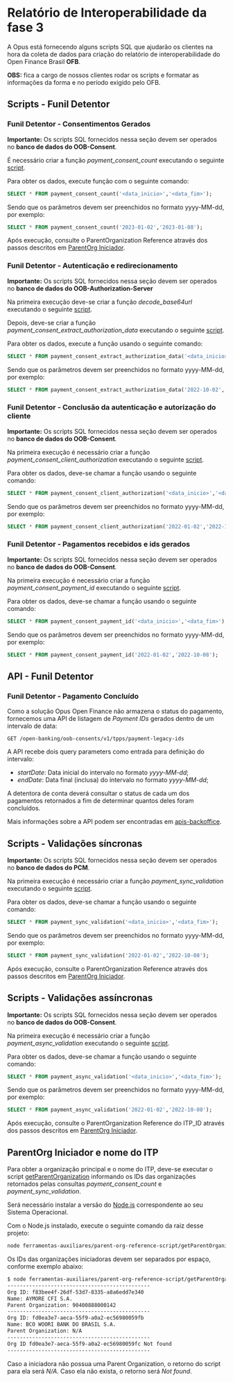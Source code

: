 # Relatório de Interoperabilidade da fase 3

A Opus está fornecendo alguns scripts SQL que ajudarão os clientes na hora da coleta
de dados para criação do relatório de interoperabilidade do
Open Finance Brasil **OFB**.

**OBS:** fica a cargo de nossos clientes
rodar os scripts e formatar as informações da forma e no período exigido pelo OFB.

## Scripts - Funil Detentor

### Funil Detentor - Consentimentos Gerados

**Importante:** Os scripts SQL fornecidos nessa seção devem ser
operados no **banco de dados do OOB-Consent**.

É necessário criar a função *payment_consent_count* executando o seguinte [script](attachments/payment_consent_function_count.sql).

Para obter os dados, execute função com o seguinte comando:

```sql
SELECT * FROM payment_consent_count('<data_inicio>','<data_fim>');
```

Sendo que os parâmetros devem ser preenchidos no formato yyyy-MM-dd, por exemplo:

```sql
SELECT * FROM payment_consent_count('2023-01-02','2023-01-08');
```

Após execução, consulte o ParentOrganization Reference através dos passos
descritos em [ParentOrg Iniciador](#parentorg-iniciador).

### Funil Detentor - Autenticação e redirecionamento

**Importante:** Os scripts SQL fornecidos nessa seção devem ser operados no
**banco de dados do OOB-Authorization-Server**

Na primeira execução deve-se criar a função *decode_base64url* executando o
seguinte [script](attachments/as_function_decode_base64url.sql).

Depois, deve-se criar a função *payment_consent_extract_authorization_data* executando
o seguinte [script](attachments/payment_consent_extract_authorization_data.sql).

Para obter os dados, execute a função usando o seguinte comando:

```sql
SELECT * FROM payment_consent_extract_authorization_data('<data_inicio>','<data_fim>');
```

Sendo que os parâmetros devem ser preenchidos no formato yyyy-MM-dd, por exemplo:

```sql
SELECT * FROM payment_consent_extract_authorization_data('2022-10-02','2022-10-08');
```

### Funil Detentor - Conclusão da autenticação e autorização do cliente

**Importante:** Os scripts SQL fornecidos nessa seção devem ser
operados no **banco de dados do OOB-Consent**.

Na primeira execução é necessário criar a função *payment_consent_client_authorization*
executando o seguinte [script](attachments/payment_consent_client_authorization.sql).

Para obter os dados, deve-se chamar a função usando o seguinte comando:

```sql
SELECT * FROM payment_consent_client_authorization('<data_inicio>','<data_fim>');
```

Sendo que os parâmetros devem ser preenchidos no formato yyyy-MM-dd, por exemplo:

```sql
SELECT * FROM payment_consent_client_authorization('2022-01-02','2022-10-08');
```

### Funil Detentor - Pagamentos recebidos e ids gerados

**Importante:** Os scripts SQL fornecidos nessa seção devem ser
operados no **banco de dados do OOB-Consent**.

Na primeira execução é necessário criar a função *payment_consent_payment_id*
executando o seguinte [script](attachments/payment_consent_payment_id.sql).

Para obter os dados, deve-se chamar a função usando o seguinte comando:

```sql
SELECT * FROM payment_consent_payment_id('<data_inicio>','<data_fim>');
```

Sendo que os parâmetros devem ser preenchidos no formato yyyy-MM-dd, por exemplo:

```sql
SELECT * FROM payment_consent_payment_id('2022-01-02','2022-10-08');
```

## API - Funil Detentor

### Funil Detentor - Pagamento Concluído

Como a solução Opus Open Finance não armazena o status do pagamento, fornecemos uma
API de listagem de *Payment IDs* gerados dentro de um intervalo de data:

```GET /open-banking/oob-consents/v1/tpps/payment-legacy-ids```

A API recebe dois query parameters como entrada para definição do intervalo:

- *startDate*: Data inicial do intervalo no formato *yyyy-MM-dd*;
- *endDate*: Data final (inclusa) do intervalo no formato *yyyy-MM-dd*;

A detentora de conta deverá consultar o status de cada um dos pagamentos
retornados a fim de determinar quantos deles foram concluídos.

Mais informações sobre a API podem ser encontradas em [apis-backoffice](../../../portal-backoffice/apis-backoffice/readme.md).

## Scripts - Validações síncronas

**Importante:** Os scripts SQL fornecidos nessa seção devem ser
operados no **banco de dados do PCM**.

Na primeira execução é necessário criar a função *payment_sync_validation*
executando o seguinte [script](attachments/payment_sync_validation.sql).

Para obter os dados, deve-se chamar a função usando o seguinte comando:

```sql
SELECT * FROM payment_sync_validation('<data_inicio>','<data_fim>');
```

Sendo que os parâmetros devem ser preenchidos no formato yyyy-MM-dd, por exemplo:

```sql
SELECT * FROM payment_sync_validation('2022-01-02','2022-10-08');
```

Após execução, consulte o ParentOrganization Reference através dos passos
descritos em [ParentOrg Iniciador](#parentorg-iniciador).

## Scripts - Validações assíncronas

**Importante:** Os scripts SQL fornecidos nessa seção devem ser
operados no **banco de dados do OOB-Consent**.

Na primeira execução é necessário criar a função *payment_async_validation*
executando o seguinte [script](attachments/payment_async_validation.sql).

Para obter os dados, deve-se chamar a função usando o seguinte comando:

```sql
SELECT * FROM payment_async_validation('<data_inicio>','<data_fim>');
```

Sendo que os parâmetros devem ser preenchidos no formato yyyy-MM-dd, por exemplo:

```sql
SELECT * FROM payment_async_validation('2022-01-02','2022-10-08');
```

Após execução, consulte o ParentOrganization Reference do ITP_ID através dos passos
descritos em [ParentOrg Iniciador](#parentorg-iniciador).

## ParentOrg Iniciador e nome do ITP

Para obter a organização principal e o nome do ITP, deve-se executar o script [getParentOrganization](../../parent-org-reference-script/getParentOrganization.js)
informando os IDs das organizações retornados pelas consultas *payment_consent_count*
e *payment_sync_validation*.

Será necessário instalar a versão do [Node.js](https://nodejs.org/en/download)
correspondente ao seu Sistema Operacional.

Com o Node.js instalado, execute o seguinte comando da raiz desse projeto:

```bash
node ferramentas-auxiliares/parent-org-reference-script/getParentOrganization.js [IDs das Orgs Iniciadoras]
```

Os IDs das organizações iniciadoras devem ser separados por espaço,
conforme exemplo abaixo:

```bash
$ node ferramentas-auxiliares/parent-org-reference-script/getParentOrganization.js f83bee4f-26df-53d7-8335-a8a6edd7e340 fd0ea3e7-aeca-55f9-a0a2-ec56980059fb fd0ea3e7-aeca-55f9-a0a2-ec56980059fc
----------------------------------------------
Org ID: f83bee4f-26df-53d7-8335-a8a6edd7e340
Name: AYMORE CFI S.A.
Parent Organization: 90400888000142
----------------------------------------------
Org ID: fd0ea3e7-aeca-55f9-a0a2-ec56980059fb
Name: BCO WOORI BANK DO BRASIL S.A.
Parent Organization: N/A
----------------------------------------------
Org ID fd0ea3e7-aeca-55f9-a0a2-ec56980059fc Not found
----------------------------------------------
```

Caso a iniciadora não possua uma Parent Organization, o retorno do script para
ela será *N/A*. Caso ela não exista, o retorno será *Not found*.
